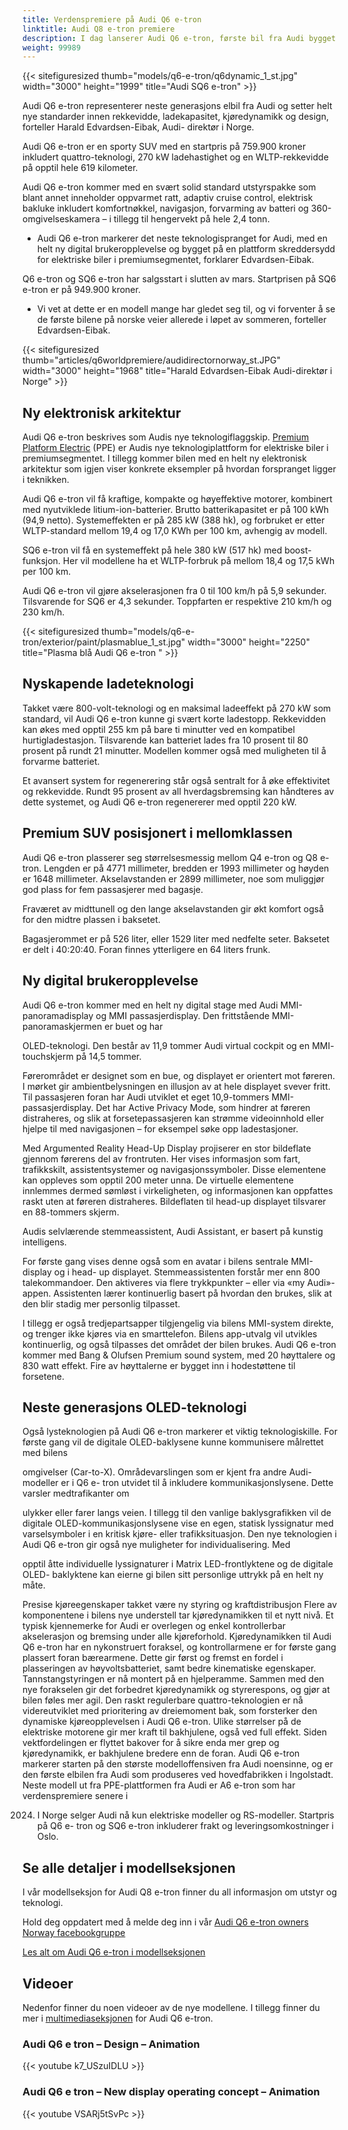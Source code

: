 ```yaml
---
title: Verdenspremiere på Audi Q6 e-tron
linktitle: Audi Q8 e-tron premiere
description: I dag lanserer Audi Q6 e-tron, første bil fra Audi bygget på en plattform utelukkende for elektriske biler i premiumsegmentet.
weight: 99989
---
```

<!-- markdownlint-disable MD033 -->



{{< sitefiguresized thumb="models/q6-e-tron/q6dynamic_1_st.jpg" width="3000" height="1999" title="Audi SQ6 e-tron" >}}

Audi Q6 e-tron representerer neste generasjons elbil fra Audi og setter helt nye standarder innen rekkevidde, ladekapasitet, kjøredynamikk og design, forteller Harald Edvardsen-Eibak, Audi-
direktør i Norge.

Audi Q6 e-tron er en sporty SUV med en startpris på 759.900 kroner inkludert quattro-teknologi, 270 kW ladehastighet og en WLTP-rekkevidde på opptil hele 619 kilometer.

Audi Q6 e-tron kommer med en svært solid standard utstyrspakke som blant annet inneholder oppvarmet ratt, adaptiv cruise control, elektrisk bakluke inkludert
komfortnøkkel, navigasjon, forvarming av batteri og 360-omgivelseskamera – i tillegg til hengervekt på hele 2,4 tonn.

- Audi Q6 e-tron markerer det neste teknologispranget for Audi, med en helt ny digital
brukeropplevelse og bygget på en plattform skreddersydd for elektriske biler i
premiumsegmentet, forklarer Edvardsen-Eibak.

Q6 e-tron og SQ6 e-tron har salgsstart i slutten av mars. Startprisen på SQ6 e-tron er på 949.900 kroner.

- Vi vet at dette er en modell mange har gledet seg til, og vi forventer å se de første
bilene på norske veier allerede i løpet av sommeren, forteller Edvardsen-Eibak.

{{< sitefiguresized thumb="articles/q6worldpremiere/audidirectornorway_st.JPG" width="3000" height="1968" title="Harald Edvardsen-Eibak Audi-direktør i Norge" >}}

## Ny elektronisk arkitektur

Audi Q6 e-tron beskrives som Audis nye teknologiflaggskip. [Premium Platform Electric](../../technology/bev-platforms/ppe/)
(PPE) er Audis nye teknologiplattform for elektriske biler i premiumsegmentet. I tillegg
kommer bilen med en helt ny elektronisk arkitektur som igjen viser konkrete eksempler
på hvordan forspranget ligger i teknikken.

Audi Q6 e-tron vil få kraftige, kompakte og høyeffektive motorer, kombinert med
nyutviklede litium-ion-batterier. Brutto batterikapasitet er på 100 kWh (94,9 netto).
Systemeffekten er på 285 kW (388 hk), og forbruket er etter WLTP-standard mellom
19,4 og 17,0 KWh per 100 km, avhengig av modell.

SQ6 e-tron vil få en systemeffekt på hele 380 kW (517 hk) med boost-funksjon. Her vil
modellene ha et WLTP-forbruk på mellom 18,4 og 17,5 kWh per 100 km.

Audi Q6 e-tron vil gjøre akselerasjonen fra 0 til 100 km/h på 5,9 sekunder. Tilsvarende
for SQ6 er 4,3 sekunder. Toppfarten er respektive 210 km/h og 230 km/h.

{{< sitefiguresized thumb="models/q6-e-tron/exterior/paint/plasmablue_1_st.jpg" width="3000" height="2250" title="Plasma blå Audi Q6 e-tron " >}}


## Nyskapende ladeteknologi

Takket være 800-volt-teknologi og en maksimal ladeeffekt på 270 kW som standard, vil
Audi Q6 e-tron kunne gi svært korte ladestopp. Rekkevidden kan økes med opptil 255
km på bare ti minutter ved en kompatibel hurtigladestasjon. Tilsvarende kan batteriet
lades fra 10 prosent til 80 prosent på rundt 21 minutter. Modellen kommer også med
muligheten til å forvarme batteriet.

Et avansert system for regenerering står også sentralt for å øke effektivitet og
rekkevidde. Rundt 95 prosent av all hverdagsbremsing kan håndteres av dette
systemet, og Audi Q6 e-tron regenererer med opptil 220 kW.

## Premium SUV posisjonert i mellomklassen

Audi Q6 e-tron plasserer seg størrelsesmessig mellom Q4 e-tron og Q8 e-tron. Lengden
er på 4771 millimeter, bredden er 1993 millimeter og høyden er 1648 millimeter.
Akselavstanden er 2899 millimeter, noe som muliggjør god plass for fem passasjerer
med bagasje.

Fraværet av midttunell og den lange akselavstanden gir økt komfort også for den
midtre plassen i baksetet.

Bagasjerommet er på 526 liter, eller 1529 liter med nedfelte seter. Baksetet er delt i
40:20:40. Foran finnes ytterligere en 64 liters frunk.

## Ny digital brukeropplevelse

Audi Q6 e-tron kommer med en helt ny digital stage med Audi MMI-panoramadisplay
og MMI passasjerdisplay. Den frittstående MMI-panoramaskjermen er buet og har

OLED-teknologi. Den består av 11,9 tommer Audi virtual cockpit og en MMI-
touchskjerm på 14,5 tommer.

Førerområdet er designet som en bue, og displayet er orientert mot føreren. I mørket
gir ambientbelysningen en illusjon av at hele displayet svever fritt.
Til passasjeren foran har Audi utviklet et eget 10,9-tommers MMI-passasjerdisplay. Det
har Active Privacy Mode, som hindrer at føreren distraheres, og slik at
forsetepassasjeren kan strømme videoinnhold eller hjelpe til med navigasjonen – for
eksempel søke opp ladestasjoner.

Med Argumented Reality Head-Up Display projiserer en stor bildeflate gjennom førerens
del av frontruten. Her vises informasjon som fart, trafikkskilt, assistentsystemer og
navigasjonssymboler. Disse elementene kan oppleves som opptil 200 meter unna. De
virtuelle elementene innlemmes dermed sømløst i virkeligheten, og informasjonen kan
oppfattes raskt uten at føreren distraheres. Bildeflaten til head-up displayet tilsvarer en
88-tommers skjerm.

Audis selvlærende stemmeassistent, Audi Assistant, er basert på kunstig intelligens.

For første gang vises denne også som en avatar i bilens sentrale MMI-display og i head-
up displayet. Stemmeassistenten forstår mer enn 800 talekommandoer. Den aktiveres via flere trykkpunkter – eller via «my Audi»-appen. Assistenten lærer kontinuerlig
basert på hvordan den brukes, slik at den blir stadig mer personlig tilpasset.

I tillegg er også tredjepartsapper tilgjengelig via bilens MMI-system direkte, og trenger
ikke kjøres via en smarttelefon. Bilens app-utvalg vil utvikles kontinuerlig, og også
tilpasses det området der bilen brukes.
Audi Q6 e-tron kommer med Bang & Olufsen Premium sound system, med 20
høyttalere og 830 watt effekt. Fire av høyttalerne er bygget inn i hodestøttene til
forsetene.

## Neste generasjons OLED-teknologi

Også lysteknologien på Audi Q6 e-tron markerer et viktig teknologiskille. For første
gang vil de digitale OLED-baklysene kunne kommunisere målrettet med bilens

omgivelser (Car-to-X). Områdevarslingen som er kjent fra andre Audi-modeller er i Q6 e-
tron utvidet til å inkludere kommunikasjonslysene. Dette varsler medtrafikanter om

ulykker eller farer langs veien. I tillegg til den vanlige baklysgrafikken vil de digitale
OLED-kommunikasjonslysene vise en egen, statisk lyssignatur med varselsymboler i en
kritisk kjøre- eller trafikksituasjon.
Den nye teknologien i Audi Q6 e-tron gir også nye muligheter for individualisering. Med

opptil åtte individuelle lyssignaturer i Matrix LED-frontlyktene og de digitale OLED-
baklyktene kan eierne gi bilen sitt personlige uttrykk på en helt ny måte.

Presise kjøreegenskaper takket være ny styring og kraftdistribusjon
Flere av komponentene i bilens nye understell tar kjøredynamikken til et nytt nivå. Et
typisk kjennemerke for Audi er overlegen og enkel kontrollerbar akselerasjon og
bremsing under alle kjøreforhold. Kjøredynamikken til Audi Q6 e-tron har en
nykonstruert foraksel, og kontrollarmene er for første gang plassert foran bærearmene.
Dette gir først og fremst en fordel i plasseringen av høyvoltsbatteriet, samt bedre
kinematiske egenskaper.
Tannstangstyringen er nå montert på en hjelperamme. Sammen med den nye
forakselen gir det forbedret kjøredynamikk og styrerespons, og gjør at bilen føles mer
agil.
Den raskt regulerbare quattro-teknologien er nå videreutviklet med prioritering av
dreiemoment bak, som forsterker den dynamiske kjøreopplevelsen i Audi Q6 e-tron.
Ulike størrelser på de elektriske motorene gir mer kraft til bakhjulene, også ved full
effekt. Siden vektfordelingen er flyttet bakover for å sikre enda mer grep og
kjøredynamikk, er bakhjulene bredere enn de foran.
Audi Q6 e-tron markerer starten på den største modelloffensiven fra Audi noensinne, og
er den første elbilen fra Audi som produseres ved hovedfabrikken i Ingolstadt. Neste
modell ut fra PPE-plattformen fra Audi er A6 e-tron som har verdenspremiere senere i

2024. I Norge selger Audi nå kun elektriske modeller og RS-modeller. Startpris på Q6 e-
tron og SQ6 e-tron inkluderer frakt og leveringsomkostninger i Oslo.



## Se alle detaljer i modellseksjonen

I vår modellseksjon for Audi Q8 e-tron finner du all informasjon om utstyr og teknologi.

Hold deg oppdatert med å melde deg inn i vår [Audi Q6 e-tron owners Norway facebookgruppe](https://www.facebook.com/groups/301614688594314)

[Les alt om Audi Q6 e-tron i modellseksjonen](../../models/q6-e-tron/)


## Videoer

Nedenfor finner du noen videoer av de nye modellene. I tillegg finner du mer i [multimediaseksjonen](../../models/q6-e-tron/multimedia) for Audi Q6 e-tron.

### Audi Q6 e tron – Design – Animation

{{< youtube k7_USzuIDLU >}}

### Audi Q6 e tron – New display operating concept – Animation

{{< youtube VSARj5tSvPc >}}

